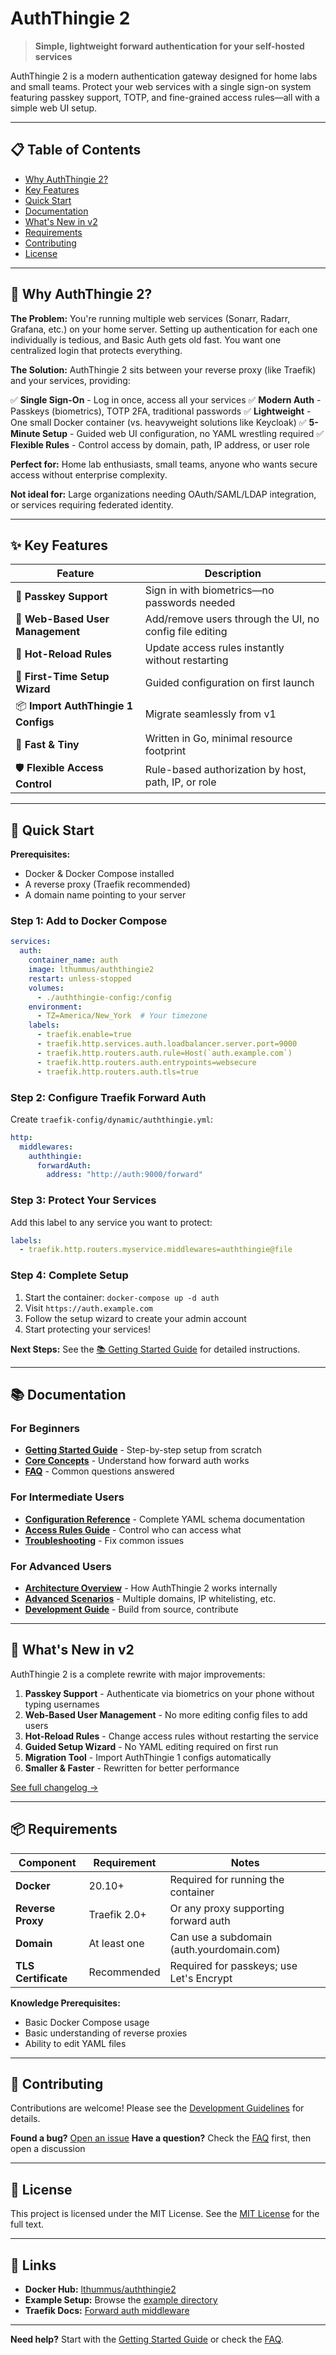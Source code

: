 # AuthThingie 2

> **Simple, lightweight forward authentication for your self-hosted services**

AuthThingie 2 is a modern authentication gateway designed for home labs and small teams. Protect your web services with a single sign-on system featuring passkey support, TOTP, and fine-grained access rules—all with a simple web UI setup.

---

## 📋 Table of Contents

- [Why AuthThingie 2?](#-why-auththingie-2)
- [Key Features](#-key-features)
- [Quick Start](#-quick-start)
- [Documentation](#-documentation)
- [What's New in v2](#-whats-new-in-v2)
- [Requirements](#-requirements)
- [Contributing](#-contributing)
- [License](#-license)

---

## 🎯 Why AuthThingie 2?

**The Problem:** You're running multiple web services (Sonarr, Radarr, Grafana, etc.) on your home server. Setting up authentication for each one individually is tedious, and Basic Auth gets old fast. You want one centralized login that protects everything.

**The Solution:** AuthThingie 2 sits between your reverse proxy (like Traefik) and your services, providing:

✅ **Single Sign-On** - Log in once, access all your services
✅ **Modern Auth** - Passkeys (biometrics), TOTP 2FA, traditional passwords
✅ **Lightweight** - One small Docker container (vs. heavyweight solutions like Keycloak)
✅ **5-Minute Setup** - Guided web UI configuration, no YAML wrestling required
✅ **Flexible Rules** - Control access by domain, path, IP address, or user role

**Perfect for:** Home lab enthusiasts, small teams, anyone who wants secure access without enterprise complexity.

**Not ideal for:** Large organizations needing OAuth/SAML/LDAP integration, or services requiring federated identity.

---

## ✨ Key Features

| Feature | Description |
|---------|-------------|
| 🔐 **Passkey Support** | Sign in with biometrics—no passwords needed |
| 👥 **Web-Based User Management** | Add/remove users through the UI, no config file editing |
| 🔄 **Hot-Reload Rules** | Update access rules instantly without restarting |
| 🎨 **First-Time Setup Wizard** | Guided configuration on first launch |
| 📦 **Import AuthThingie 1 Configs** | Migrate seamlessly from v1 |
| 🚀 **Fast & Tiny** | Written in Go, minimal resource footprint |
| 🛡️ **Flexible Access Control** | Rule-based authorization by host, path, IP, or role |

---

## 🚀 Quick Start

**Prerequisites:**
- Docker & Docker Compose installed
- A reverse proxy (Traefik recommended)
- A domain name pointing to your server

### Step 1: Add to Docker Compose

```yaml
services:
  auth:
    container_name: auth
    image: lthummus/auththingie2
    restart: unless-stopped
    volumes:
      - ./auththingie-config:/config
    environment:
      - TZ=America/New_York  # Your timezone
    labels:
      - traefik.enable=true
      - traefik.http.services.auth.loadbalancer.server.port=9000
      - traefik.http.routers.auth.rule=Host(`auth.example.com`)
      - traefik.http.routers.auth.entrypoints=websecure
      - traefik.http.routers.auth.tls=true
```

### Step 2: Configure Traefik Forward Auth

Create `traefik-config/dynamic/auththingie.yml`:

```yaml
http:
  middlewares:
    auththingie:
      forwardAuth:
        address: "http://auth:9000/forward"
```

### Step 3: Protect Your Services

Add this label to any service you want to protect:

```yaml
labels:
  - traefik.http.routers.myservice.middlewares=auththingie@file
```

### Step 4: Complete Setup

1. Start the container: `docker-compose up -d auth`
2. Visit `https://auth.example.com`
3. Follow the setup wizard to create your admin account
4. Start protecting your services!

**Next Steps:** See the [📚 Getting Started Guide](docs/getting-started.md) for detailed instructions.

---

## 📚 Documentation

### For Beginners
- **[Getting Started Guide](docs/getting-started.md)** - Step-by-step setup from scratch
- **[Core Concepts](docs/architecture.md#core-concepts)** - Understand how forward auth works
- **[FAQ](docs/faq.md)** - Common questions answered

### For Intermediate Users
- **[Configuration Reference](docs/configuration.md)** - Complete YAML schema documentation
- **[Access Rules Guide](docs/configuration.md#access-rules)** - Control who can access what
- **[Troubleshooting](docs/troubleshooting.md)** - Fix common issues

### For Advanced Users
- **[Architecture Overview](docs/architecture.md)** - How AuthThingie 2 works internally
- **[Advanced Scenarios](docs/advanced.md)** - Multiple domains, IP whitelisting, etc.
- **[Development Guide](docs/advanced.md#development)** - Build from source, contribute

---

## 🎉 What's New in v2

AuthThingie 2 is a complete rewrite with major improvements:

1. **Passkey Support** - Authenticate via biometrics on your phone without typing usernames
2. **Web-Based User Management** - No more editing config files to add users
3. **Hot-Reload Rules** - Change access rules without restarting the service
4. **Guided Setup Wizard** - No YAML editing required on first run
5. **Migration Tool** - Import AuthThingie 1 configs automatically
6. **Smaller & Faster** - Rewritten for better performance

[See full changelog →](https://github.com/lthummus/auththingie2/releases)

---

## 📦 Requirements

| Component | Requirement | Notes |
|-----------|-------------|-------|
| **Docker** | 20.10+ | Required for running the container |
| **Reverse Proxy** | Traefik 2.0+ | Or any proxy supporting forward auth |
| **Domain** | At least one | Can use a subdomain (auth.yourdomain.com) |
| **TLS Certificate** | Recommended | Required for passkeys; use Let's Encrypt |

**Knowledge Prerequisites:**
- Basic Docker Compose usage
- Basic understanding of reverse proxies
- Ability to edit YAML files

---

## 🤝 Contributing

Contributions are welcome! Please see the [Development Guidelines](AGENTS.md) for details.

**Found a bug?** [Open an issue](https://github.com/lthummus/auththingie2/issues)
**Have a question?** Check the [FAQ](docs/faq.md) first, then open a discussion

---

## 📄 License

This project is licensed under the MIT License. See the [MIT License](LICENSE) for the full text.

---

## 🔗 Links

- **Docker Hub:** [lthummus/auththingie2](https://hub.docker.com/r/lthummus/auththingie2)
- **Example Setup:** Browse the [example directory](example/)
- **Traefik Docs:** [Forward auth middleware](https://doc.traefik.io/traefik/middlewares/http/forwardauth/)

---

**Need help?** Start with the [Getting Started Guide](docs/getting-started.md) or check the [FAQ](docs/faq.md).
